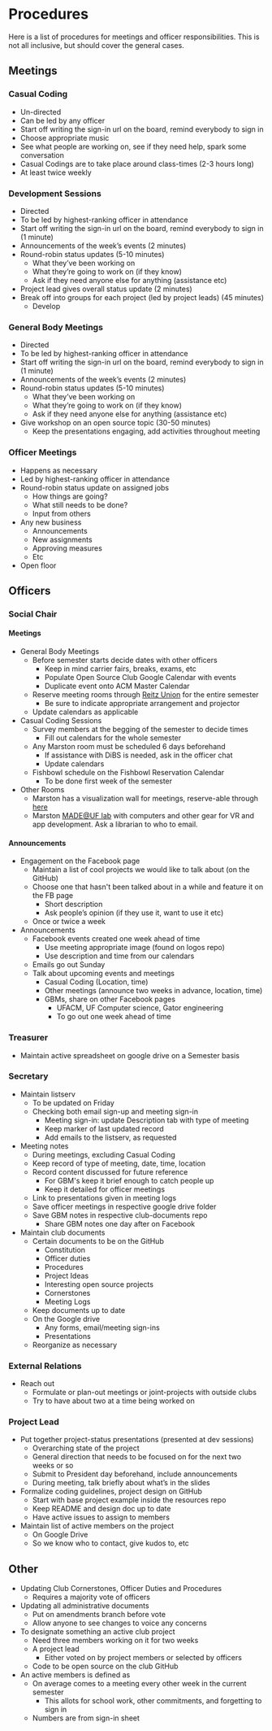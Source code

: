 # Procedures 

Here is a list of procedures for meetings and officer responsibilities. This is not all inclusive, but should cover the general cases. 

## Meetings

### Casual Coding

- Un-directed
- Can be led by any officer
- Start off writing the sign-in url on the board, remind everybody to sign in
- Choose appropriate music
- See what people are working on, see if they need help, spark some conversation
- Casual Codings are to take place around class-times (2-3 hours long)
- At least twice weekly

### Development Sessions

- Directed
- To be led by highest-ranking officer in attendance
- Start off writing the sign-in url on the board, remind everybody to sign in (1 minute)
- Announcements of the week’s events (2 minutes)
- Round-robin status updates (5-10 minutes)
	- What they’ve been working on
	- What they’re going to work on (if they know)
	- Ask if they need anyone else for anything (assistance etc)
- Project lead gives overall status update (2 minutes)
- Break off into groups for each project (led by project leads) (45 minutes)
	- Develop

### General Body Meetings

- Directed
- To be led by highest-ranking officer in attendance
- Start off writing the sign-in url on the board, remind everybody to sign in (1 minute)
- Announcements of the week’s events (2 minutes)
- Round-robin status updates (5-10 minutes)
	- What they’ve been working on
	- What they’re going to work on (if they know)
	- Ask if they need anyone else for anything (assistance etc)
- Give workshop on an open source topic (30-50 minutes)
	- Keep the presentations engaging, add activities throughout meeting

### Officer Meetings

- Happens as necessary 
- Led by highest-ranking officer in attendance
- Round-robin status update on assigned jobs
	- How things are going?
	- What still needs to be done?
	- Input from others
- Any new business
	- Announcements
	- New assignments
	- Approving measures
	- Etc
- Open floor

## Officers

### Social Chair

#### Meetings

- General Body Meetings
	- Before semester starts decide dates with other officers
		- Keep in mind carrier fairs, breaks, exams, etc
		- Populate Open Source Club Google Calendar with events
		- Duplicate event onto ACM Master Calendar
	- Reserve meeting rooms through [Reitz Union](https://virtualems.union.ufl.edu/) for the entire semester
		- Be sure to indicate appropriate arrangement and projector
	- Update calendars as applicable
- Casual Coding Sessions
	- Survey members at the begging of the semester to decide times
		- Fill out calendars for the whole semester
	- Any Marston room must be scheduled 6 days beforehand
		- If assistance with DiBS is needed, ask in the officer chat
		- Update calendars
	- Fishbowl schedule on the Fishbowl Reservation Calendar
		- To be done first week of the semester
- Other Rooms
	- Marston has a visualization wall for meetings, reserve-able through [here](http://guides.uflib.ufl.edu/collaboration/L136)
	- Marston [MADE@UF lab](https://made.it.ufl.edu/) with computers and other gear for VR and app development. Ask a librarian to who to email.

#### Announcements

- Engagement on the Facebook page
	- Maintain a list of cool projects we would like to talk about (on the GitHub)
	- Choose one that hasn't been talked about in a while and feature it on the FB page
		- Short description
		- Ask people’s opinion (if they use it, want to use it etc)
	- Once or twice a week
- Announcements
	- Facebook events created one week ahead of time
		- Use meeting appropriate image (found on logos repo)
		- Use description and time from our calendars
	- Emails go out Sunday
	- Talk about upcoming events and meetings
		- Casual Coding (Location, time)
		- Other meetings (announce two weeks in advance, location, time)
		- GBMs, share on other Facebook pages
			- UFACM, UF Computer science, Gator engineering
			- To go out one week ahead of time

### Treasurer

- Maintain active spreadsheet on google drive on a Semester basis

### Secretary

- Maintain listserv
	- To be updated on Friday
	- Checking both email sign-up and meeting sign-in
		- Meeting sign-in: update Description tab with type of meeting
		- Keep marker of last updated record
		- Add emails to the listserv, as requested
- Meeting notes
	- During meetings, excluding Casual Coding
	- Keep record of type of meeting, date, time, location
	- Record content discussed for future reference
		- For GBM's keep it brief enough to catch people up
		- Keep it detailed for officer meetings
	- Link to presentations given in meeting logs
	- Save officer meetings in respective google drive folder
	- Save GBM notes in respective club-documents repo
		- Share GBM notes one day after on Facebook
- Maintain club documents
	- Certain documents to be on the GitHub
		- Constitution
		- Officer duties
		- Procedures
		- Project Ideas
		- Interesting open source projects
		- Cornerstones
		- Meeting Logs
	- Keep documents up to date
	- On the Google drive
		- Any forms, email/meeting sign-ins
		- Presentations
	- Reorganize as necessary

### External Relations

- Reach out
	- Formulate or plan-out meetings or joint-projects with outside clubs
	- Try to have about two at a time being worked on

### Project Lead

- Put together project-status presentations (presented at dev sessions)
	- Overarching state of the project
	- General direction that needs to be focused on for the next two weeks or so
	- Submit to President day beforehand, include announcements
	- During meeting, talk briefly about what’s in the slides
- Formalize coding guidelines, project design on GitHub
	- Start with base project example inside the resources repo
	- Keep README and design doc up to date
	- Have active issues to assign to members
- Maintain list of active members on the project
	- On Google Drive
	- So we know who to contact, give kudos to, etc

## Other

- Updating Club Cornerstones, Officer Duties and Procedures 
	- Requires a majority vote of officers 
- Updating all administrative documents
	- Put on amendments branch before vote 
	- Allow anyone to see changes to voice any concerns 
- To designate something an active club project
	- Need three members working on it for two weeks
	- A project lead
		- Either voted on by project members or selected by officers
	- Code to be open source on the club GitHub
- An active members is defined as
	- On average comes to a meeting every other week in the current semester
		- This allots for school work, other commitments, and forgetting to sign in 
	- Numbers are from sign-in sheet